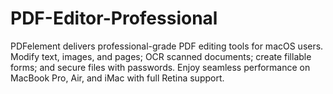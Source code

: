 # PDF-Editor-Professional
PDFelement delivers professional-grade PDF editing tools for macOS users. Modify text, images, and pages; OCR scanned documents; create fillable forms; and secure files with passwords. Enjoy seamless performance on MacBook Pro, Air, and iMac with full Retina support.
